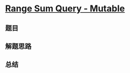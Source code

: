 # [Range Sum Query - Mutable](https://leetcode.com/problems/range-sum-query-mutable/)

## 题目


## 解题思路


## 总结



